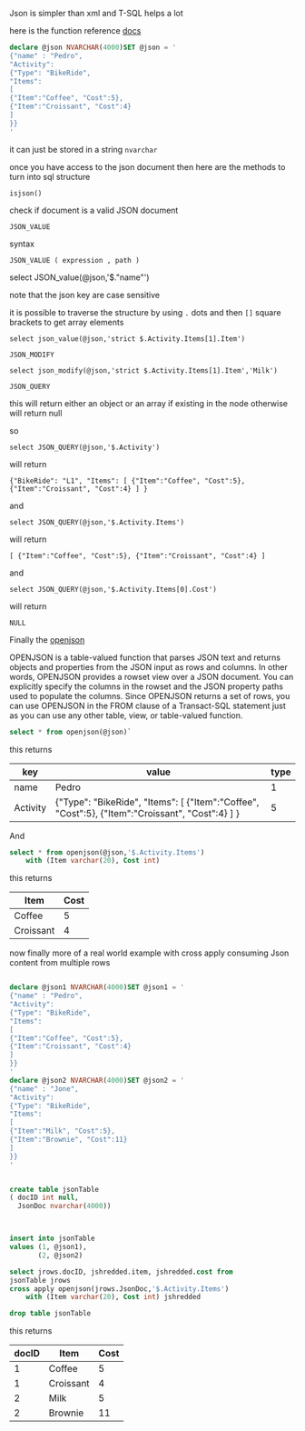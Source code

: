 Json is simpler than xml and
T-SQL helps a lot

here is the function reference [docs](https://docs.microsoft.com/en-us/sql/t-sql/functions/json-functions-transact-sql?view=sql-server-ver15)

```sql
declare @json NVARCHAR(4000)SET @json = '
{"name" : "Pedro",
"Activity":
{"Type": "BikeRide",
"Items":
[
{"Item":"Coffee", "Cost":5},
{"Item":"Croissant", "Cost":4}
]
}}
'
```

it can just be stored in a string `nvarchar`

once you have access to the json document then here are the methods to
turn into sql structure

`isjson()`

check if document is a valid JSON document

`JSON_VALUE`

syntax

`JSON_VALUE ( expression , path )`

select JSON_value(@json,'$."name"')

note that the json key are case sensitive

it is possible to traverse the structure by using `.` dots and then
`[]` square brackets to get array elements

`select json_value(@json,'strict $.Activity.Items[1].Item')`

`JSON_MODIFY`

`select json_modify(@json,'strict $.Activity.Items[1].Item','Milk')`

`JSON_QUERY`

this will return either an object or an array if existing in the node
otherwise will return null

so

`select JSON_QUERY(@json,'$.Activity')`

will return

`{"BikeRide": "L1", "Items": [ {"Item":"Coffee", "Cost":5}, {"Item":"Croissant", "Cost":4} ] }`

and

`select JSON_QUERY(@json,'$.Activity.Items')`

will return

`[ {"Item":"Coffee", "Cost":5}, {"Item":"Croissant", "Cost":4} ]`

and

`select JSON_QUERY(@json,'$.Activity.Items[0].Cost')`

will return

`NULL`

Finally the [openjson](https://docs.microsoft.com/en-us/sql/t-sql/functions/openjson-transact-sql?view=sql-server-ver15)

OPENJSON is a table-valued function that parses JSON text and returns objects and properties from the JSON input as rows and columns. In other words, OPENJSON provides a rowset view over a JSON document. You can explicitly specify the columns in the rowset and the JSON property paths used to populate the columns. Since OPENJSON returns a set of rows, you can use OPENJSON in the FROM clause of a Transact-SQL statement just as you can use any other table, view, or table-valued function.

```sql
select * from openjson(@json)`
```

this returns

| key      | value                                                                                           | type |
| -------- | ----------------------------------------------------------------------------------------------- | ---- |
| name     | Pedro                                                                                           | 1    |
| Activity | {"Type": "BikeRide", "Items": [ {"Item":"Coffee", "Cost":5}, {"Item":"Croissant", "Cost":4} ] } | 5    |

And

```sql
select * from openjson(@json,'$.Activity.Items')
	with (Item varchar(20), Cost int)
```

this returns

| Item      | Cost |
| --------- | ---- |
| Coffee    | 5    |
| Croissant | 4    |

now finally more of
a real world example with cross apply consuming
Json content from multiple rows

```sql

declare @json1 NVARCHAR(4000)SET @json1 = '
{"name" : "Pedro",
"Activity":
{"Type": "BikeRide",
"Items":
[
{"Item":"Coffee", "Cost":5},
{"Item":"Croissant", "Cost":4}
]
}}
'
declare @json2 NVARCHAR(4000)SET @json2 = '
{"name" : "Jone",
"Activity":
{"Type": "BikeRide",
"Items":
[
{"Item":"Milk", "Cost":5},
{"Item":"Brownie", "Cost":11}
]
}}
'


create table jsonTable
( docID int null,
  JsonDoc nvarchar(4000))



insert into jsonTable
values (1, @json1),
       (2, @json2)

select jrows.docID, jshredded.item, jshredded.cost from
jsonTable jrows
cross apply openjson(jrows.JsonDoc,'$.Activity.Items')
	with (Item varchar(20), Cost int) jshredded

drop table jsonTable
```

this returns

| docID | Item      | Cost |
| ----- | --------- | ---- |
| 1     | Coffee    | 5    |
| 1     | Croissant | 4    |
| 2     | Milk      | 5    |
| 2     | Brownie   | 11   |
